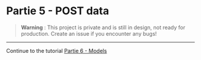 # Partie 5 - POST data
> **Warning** : This project is private and is still in design, not ready for production. Create an issue if you encounter any bugs!

<hr/>
Continue to the tutorial <a href="https://docs.nimbasolution.com/query-params/" target="_blank">Partie 6 - Models</a>